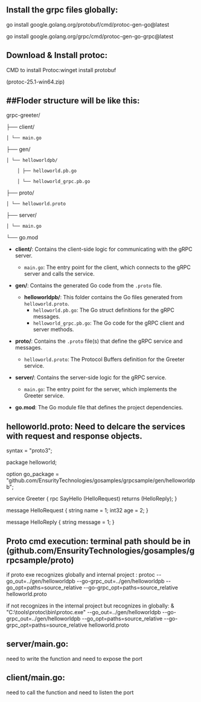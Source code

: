 Install the grpc files globally:
--------------------------------
go install google.golang.org/protobuf/cmd/protoc-gen-go@latest

go install google.golang.org/grpc/cmd/protoc-gen-go-grpc@latest

Download & Install protoc:
--------------------------
CMD to install Protoc:winget install protobuf

(protoc-25.1-win64.zip)

##Floder structure will be like this:
-----------------------------------

grpc-greeter/

├── client/

    │ └── main.go

├── gen/

    │ └── helloworldpb/

        │ ├── helloworld.pb.go

        │ └── helloworld_grpc.pb.go

├── proto/

    │ └── helloworld.proto

├── server/

    │ └── main.go

└── go.mod

- **client/**: Contains the client-side logic for communicating with the gRPC server.
  - `main.go`: The entry point for the client, which connects to the gRPC server and calls the service.
  
- **gen/**: Contains the generated Go code from the `.proto` file.
  - **helloworldpb/**: This folder contains the Go files generated from `helloworld.proto`.
    - `helloworld.pb.go`: The Go struct definitions for the gRPC messages.
    - `helloworld_grpc.pb.go`: The Go code for the gRPC client and server methods.

- **proto/**: Contains the `.proto` file(s) that define the gRPC service and messages.
  - `helloworld.proto`: The Protocol Buffers definition for the Greeter service.

- **server/**: Contains the server-side logic for the gRPC service.
  - `main.go`: The entry point for the server, which implements the Greeter service.

- **go.mod**: The Go module file that defines the project dependencies.
  
helloworld.proto: Need to delcare the services with request and response objects.
-----------------
syntax = "proto3";

package helloworld;

option go_package = "github.com/EnsurityTechnologies/gosamples/grpcsample/gen/helloworldpb";


service Greeter {
    rpc SayHello (HelloRequest) returns (HelloReply);
}

message HelloRequest {
    string name = 1;
    int32 age = 2;
}

message HelloReply {
    string message = 1;
}

Proto cmd execution:  terminal path should be in (github.com/EnsurityTechnologies/gosamples/grpcsample/proto)
--------------------
if proto exe recognizes globally and internal project :
protoc --go_out=../gen/helloworldpb --go-grpc_out=../gen/helloworldpb --go_opt=paths=source_relative --go-grpc_opt=paths=source_relative helloworld.proto

if not recognizes in the internal project but recognizes in globally:
& "C:\tools\protoc\bin\protoc.exe" --go_out=../gen/helloworldpb --go-grpc_out=../gen/helloworldpb --go_opt=paths=source_relative --go-grpc_opt=paths=source_relative helloworld.proto

server/main.go:
---------------
need to write the function and need to expose the port


client/main.go:
---------------
need to call the function and need to listen the port

